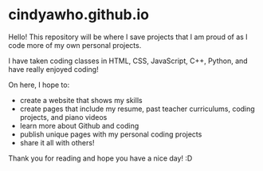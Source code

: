 # cindyawho.github.io 

Hello! This repository will be where I save projects that I am proud of as I code more of my own personal projects.

I have taken coding classes in HTML, CSS, JavaScript, C++, Python, and have really enjoyed coding!

On here, I hope to: 
- create a website that shows my skills 
- create pages that include my resume, past teacher curriculums, coding projects, and piano videos 
- learn more about Github and coding 
- publish unique pages with my personal coding projects 
- share it all with others!

Thank you for reading and hope you have a nice day! :D
